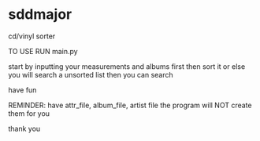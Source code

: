# sddmajor
cd/vinyl sorter


TO USE RUN main.py

start by inputting your measurements and albums first
then sort it or else you will search a unsorted list
then you can search

have fun 


REMINDER:
have attr_file, album_file, artist file
the program will NOT create them for you

thank you 
